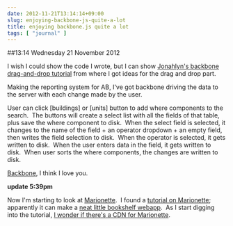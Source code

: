 ```yaml
---
date: 2012-11-21T13:14:14+09:00
slug: enjoying-backbone-js-quite-a-lot
title: enjoying backbone.js quite a lot
tags: [ "journal" ]
---
```


##13:14 Wednesday 21 November 2012

I wish I could show the code I wrote, but I can show [Jonahlyn's backbone drag-and-drop tutorial](http://jonahlyn.heroku.com/blog/2011/12/02/backbone-drag-and-drop) from where I got ideas for the drag and drop part.

Making the reporting system for AB, I've got backbone driving the data to the server with each change made by the user.

User can click [buildings] or [units] button to add where components to the search.  The buttons will create a select list with all the fields of that table, plus save the where component to disk.  When the select field is selected, it changes to the name of the field + an operator dropdown + an empty field, then writes the field selection to disk.  When the operator is selected, it gets written to disk.  When the user enters data in the field, it gets written to disk.  When user sorts the where components, the changes are written to disk.

[Backbone](http://backbonejs.org/), I think I love you.

**update 5:39pm**

Now I'm starting to look at [Marionette](https://github.com/marionettejs/backbone.marionette).  I found a [tutorial on Marionette](http://davidsulc.com/blog/2012/05/06/tutorial-a-full-backbone-marionette-application-part-1/); apparently it can make a [neat little bookshelf webapp](http://davidsulc.github.com/backbone.marionette-atinux-books/#search/Neuromarketing).  As I start digging into the tutorial, [I wonder if there's a CDN for Marionette](http://webmasters.stackexchange.com/questions/38073/is-there-a-cdn-for-backbone-marionette).


